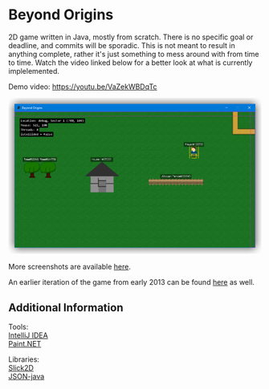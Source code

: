 # Beyond Origins

2D game written in Java, mostly from scratch. There is no specific goal or deadline, and commits will be sporadic. This is not meant to result in anything complete, rather it's just something to mess around with from time to time. Watch the video linked below for a better look at what is currently implelemented.

Demo video: <a href="https://youtu.be/VaZekWBDqTc">https:\/\/youtu.be\/VaZekWBDqTc</a>

<img src="https://raw.githubusercontent.com/egartley/media/master/screenshots/beyond-origins.png">

More screenshots are available <a href="https://egartley.net/projects/beyond-origins/?via=gh">here</a>.

An earlier iteration of the game from early 2013 can be found <a href="https://github.com/egartley/archive/tree/master/Java/Source/Beyond%20Origins/src/net/egartley/beyondorigins">here</a> as well.

<h2>Additional Information</h2>

Tools:
<br><a href="https://www.jetbrains.com/idea/">IntelliJ IDEA</a>
<br><a href="https://www.getpaint.net/">Paint.NET</a>

Libraries:
<br><a href="http://slick.ninjacave.com/">Slick2D</a>
<br><a href="https://github.com/stleary/JSON-java/">JSON-java</a>
